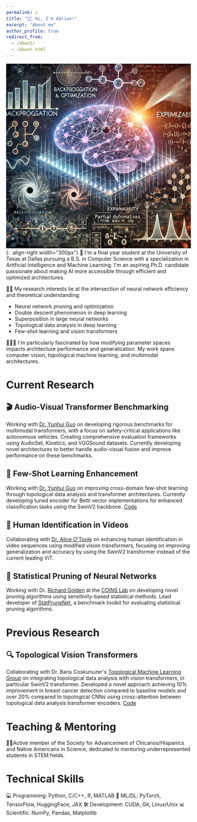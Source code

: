 ```yaml
---
permalink: /
title: "👋🏼 Hi, I'm Adrian!"
excerpt: "About me"
author_profile: true
redirect_from: 
  - /about/
  - /about.html
---
```


![My Research Interests](/images/io.jpeg){: .align-right width="300px"}
📖 I'm a final year student at the University of Texas at Dallas pursuing a B.S. in Computer Science with a specialization in Artificial Intelligence and Machine Learning. I'm an aspiring Ph.D. candidate passionate about making AI more accessible through efficient and optimized architectures.

🕵🏼 My research interests lie at the intersection of neural network efficiency and theoretical understanding:
- Neural network pruning and optimization
- Double descent phenomenon in deep learning
- Superposition in large neural networks
- Topological data analysis in deep learning
- Few-shot learning and vision transformers

👨🏽‍💻 I'm particularly fascinated by how modifying parameter spaces impacts architecture performance and generalization. My work spans computer vision, topological machine learning, and multimodal architectures.

# Current Research

## 🎬 Audio-Visual Transformer Benchmarking
Working with [Dr. Yunhui Guo](https://yunhuiguo.github.io/) on developing rigorous benchmarks for multimodal transformers, with a focus on safety-critical applications like autonomous vehicles. Creating comprehensive evaluation frameworks using AudioSet, Kinetics, and VGGSound datasets. Currently developing novel architectures to better handle audio-visual fusion and improve performance on these benchmarks.

## 🎯 Few-Shot Learning Enhancement
Working with [Dr. Yunhui Guo](https://yunhuiguo.github.io/) on improving cross-domain few-shot learning through topological data analysis and transformer architectures. Currently developing tuned encoder for Betti vector implementations for enhanced classification tasks using the SwinV2 backbone. [Code](https://github.com/axr2718/TopoFewShot)

## 🎥 Human Identification in Videos
Collaborating with [Dr. Alice O'Toole](https://labs.utdallas.edu/facelab/) on enhancing human identification in video sequences using modified vision transformers, focusing on improving generalization and accuracy by using the SwinV2 transformer instead of the current leading ViT.

## 🧮 Statistical Pruning of Neural Networks
Working with Dr. [Richard Golden](https://personal.utdallas.edu/~golden/) at the [COINS Lab](https://labs.utdallas.edu/coinslab/) on developing novel pruning algorithms using sensitivity-based statistical methods. Lead developer of [StatPruneNet](https://github.com/coinslab/StatPruneNet/tree/main), a benchmark toolkit for evaluating statistical pruning algorithms.

# Previous Research
## 🔍 Topological Vision Transformers
Collaborating with Dr. Baris Coskunuzer's [Topological Machine Learning Group](https://sites.google.com/view/topo-ml) on integrating topological data analysis with vision transformers, in particular SwinV2 transformer. Developed a novel approach achieving 10% improvement in breast cancer detection compared to baseline models and over 20% compared to topological CNNs using cross-attention between topological data analysis transformer encoders. [Code](https://github.com/axr2718/TopoVT)

# Teaching & Mentoring
👨‍🏫Active member of the Society for Advancement of Chicanos/Hispanics and Native Americans in Science, dedicated to mentoring underrepresented students in STEM fields.

# Technical Skills
💻 Programming: Python, C/C++, R, MATLAB
🤖 ML/DL: PyTorch, TensorFlow, HuggingFace, JAX
🛠️ Development: CUDA, Git, Linux/Unix
📊 Scientific: NumPy, Pandas, Matplotlib
